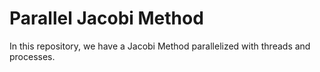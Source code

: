 # Parallel Jacobi Method

In this repository, we have a Jacobi Method parallelized with threads and processes.
